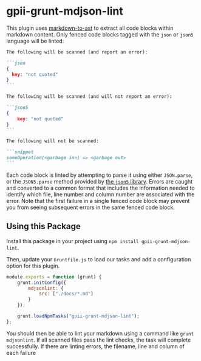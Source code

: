 # gpii-grunt-mdjson-lint

This plugin uses [markdown-to-ast](https://github.com/textlint/textlint/tree/master/packages/markdown-to-ast) to extract
all code blocks within markdown content.  Only fenced code blocks tagged with the `json` or `json5` language will be
linted:

````markdown
The following will be scanned (and report an error):

```json
{
  key: "not quoted"
}
```

The following will be scanned (and will not report an error):

```json5
{
    key: "not quoted"
}
```

The following will not be scanned:

```snippet
someOperation(<garbage in>) => <garbage out>
```
````

Each code block is linted by attempting to parse it using either `JSON.parse`, or the `JSON5.parse` method provided by
[the `json5` library](https://github.com/json5/json5).  Errors are caught and converted to a common format that includes
the information needed to identify which file, line number and column number are associated with the error.  Note that
the first failure in a single fenced code block may prevent you from seeing subsequent errors in the same fenced code
block.

## Using this Package

Install this package in your project using `npm install gpii-grunt-mdjson-lint`.

Then, update your `Gruntfile.js` to load our tasks and add a configuration option for this plugin.

```js
module.exports = function (grunt) {
    grunt.initConfig({
        mdjsonlint: {
            src: ["./docs/*.md"]
        }
    });

    grunt.loadNpmTasks("gpii-grunt-mdjson-lint");
};
```

You should then be able to lint your markdown using a command like `grunt mdjsonlint`.  If all scanned files pass the
lint checks, the task will complete successfully.  If there are linting errors, the filename, line and column of each
failure
